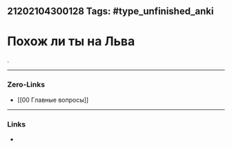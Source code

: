 21202104300128
Tags: #type_unfinished_anki 
---
# Похож ли ты на Льва

.

---
### Zero-Links
- [[00 Главные вопросы]]
---
### Links
-